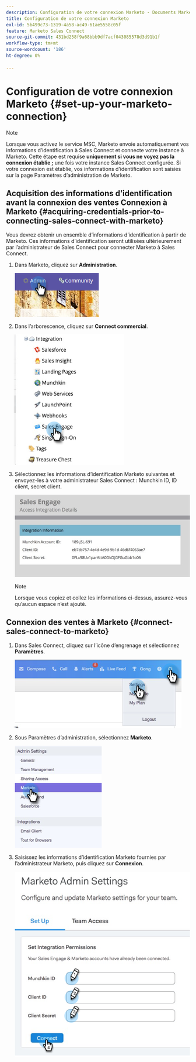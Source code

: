 ```yaml
---
description: Configuration de votre connexion Marketo - Documents Marketo - Documentation du produit
title: Configuration de votre connexion Marketo
exl-id: 5b499c73-1319-4a58-ac49-61ae5558c05f
feature: Marketo Sales Connect
source-git-commit: 431bd258f9a68bbb9df7acf043085578d3d91b1f
workflow-type: tm+mt
source-wordcount: '186'
ht-degree: 0%

---
```


# Configuration de votre connexion Marketo {#set-up-your-marketo-connection}

>[!NOTE]
>
>Lorsque vous activez le service MSC, Marketo envoie automatiquement vos informations d’identification à Sales Connect et connecte votre instance à Marketo. Cette étape est requise **uniquement si vous ne voyez pas la connexion établie ;** une fois votre instance Sales Connect configurée. Si votre connexion est établie, vos informations d’identification sont saisies sur la page Paramètres d’administration de Marketo.

## Acquisition des informations d’identification avant la connexion des ventes Connexion à Marketo {#acquiring-credentials-prior-to-connecting-sales-connect-with-marketo}

Vous devrez obtenir un ensemble d’informations d’identification à partir de Marketo. Ces informations d’identification seront utilisées ultérieurement par l’administrateur de Sales Connect pour connecter Marketo à Sales Connect.

1. Dans Marketo, cliquez sur **Administration**.

   ![](assets/manually-set-up-your-marketo-connection-1.png)

1. Dans l’arborescence, cliquez sur **Connect commercial**.

   ![](assets/manually-set-up-your-marketo-connection-2.png)

1. Sélectionnez les informations d’identification Marketo suivantes et envoyez-les à votre administrateur Sales Connect : Munchkin ID, ID client, secret client.

   ![](assets/manually-set-up-your-marketo-connection-3.jpg)

   >[!NOTE]
   >
   >Lorsque vous copiez et collez les informations ci-dessus, assurez-vous qu’aucun espace n’est ajouté.

## Connexion des ventes à Marketo {#connect-sales-connect-to-marketo}

1. Dans Sales Connect, cliquez sur l’icône d’engrenage et sélectionnez **Paramètres**.

   ![](assets/manually-set-up-your-marketo-connection-4.png)

1. Sous Paramètres d’administration, sélectionnez **Marketo**.

   ![](assets/manually-set-up-your-marketo-connection-5.png)

1. Saisissez les informations d’identification Marketo fournies par l’administrateur Marketo, puis cliquez sur **Connexion**.

   ![](assets/manually-set-up-your-marketo-connection-6.png)
